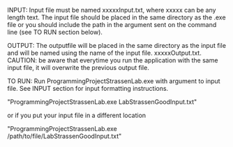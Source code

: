 INPUT:
Input file must be named xxxxxInput.txt, where xxxxx can be any length text. The input file should be placed in the same directory as the .exe file or you should include the path in the argument sent on the command line (see TO RUN section below).

OUTPUT:
The outputfile will be placed in the same directory as the input file and will be named using the name of the input file. xxxxxOutput.txt. CAUTION: be aware that everytime you run the application with the same input file, it will overwrite the previous output file.

TO RUN:
Run ProgrammingProjectStrassenLab.exe with argument to input file. See INPUT section for input formatting instructions. 

"ProgrammingProjectStrassenLab.exe LabStrassenGoodInput.txt"

or if you put your input file in a different location

"ProgrammingProjectStrassenLab.exe /path/to/file/LabStrassenGoodInput.txt"